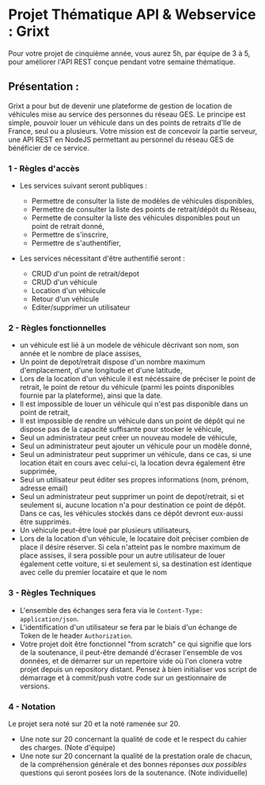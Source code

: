 # Projet Thématique API & Webservice : Grixt

Pour votre projet de cinquième année, vous aurez 5h, par équipe de 3 à 5, pour améliorer l'API REST conçue pendant votre semaine thématique.

## Présentation : 
Grixt a pour but de devenir une plateforme de gestion de location de véhicules mise au service des personnes du réseau GES. Le principe est simple, pouvoir louer un véhicule dans un des points de retraits d'Ile de France, seul ou a plusieurs.
Votre mission est de concevoir la partie serveur, une API REST en NodeJS permettant au personnel du réseau GES de bénéficier de ce service.

### 1 - Règles d'accès
- Les services suivant seront publiques : 
    - Permettre de consulter la liste de modèles de véhicules disponibles, 
    - Permettre de consulter la liste des points de retrait/dépôt du Réseau,
    - Permette de consulter la liste des véhicules disponibles pout un point de retrait donné,
    - Permettre de s'inscrire,
    - Permettre de s'authentifier,

- Les services nécessitant d'être authentifié seront :
    - CRUD d'un point de retrait/depot
    - CRUD d'un véhicule
    - Location d'un véhicule
    - Retour d'un véhicule
    - Editer/supprimer un utilisateur

### 2 - Règles fonctionnelles
- un véhicule est lié à un modele de véhicule décrivant son nom, son année et le nombre de place assises,
- Un point de depot/retrait dispose d'un nombre maximum d'emplacement, d'une longitude et d'une latitude,
- Lors de la location d'un véhicule il est nécéssaire de préciser le point de retrait, le point de retour du véhicule (parmi les points disponibles fournie par la plateforme), ainsi que la date.
- Il est impossible de louer un véhicule qui n'est pas disponible dans un point de retrait,
- Il est impossible de rendre un véhicule dans un point de dépôt qui ne dispose pas de la capacité suffisante pour stocker le véhicule,
- Seul un administrateur peut créer un nouveau modele de véhicule,
- Seul un administrateur peut ajouter un véhicule pour un modèle donné,
- Seul un administrateur peut supprimer un véhicule, dans ce cas, si une location était en cours avec celui-ci, la location devra également être supprimée,
- Seul un utilisateur peut éditer ses propres informations (nom, prénom, adresse email)
- Seul un administrateur peut supprimer un point de depot/retrait, si et seulement si, aucune location n'a pour destination ce point de dépôt. Dans ce cas, les véhicules stockés dans ce dépôt devront eux-aussi être supprimés.
- Un véhicule peut-être loué par plusieurs utilisateurs,
- Lors de la location d'un véhicule, le locataire doit préciser combien de place il désire réserver. Si cela n'atteint pas le nombre maximum de place assises, il sera possible pour un autre utilisateur de louer également cette voiture, si et seulement si, sa destination est identique avec celle du premier locataire et que le nom 



### 3 - Règles Techniques
- L'ensemble des échanges sera fera via le `Content-Type: application/json`.
- L'identification d'un utilisateur se fera par le biais d'un échange de Token de le header `Authorization`.
- Votre projet doit être fonctionnel "from scratch" ce qui signifie que lors de la soutenance, il peut-être demandé d'écraser l'ensemble de vos données, et de démarrer sur un repertoire vide où l'on clonera votre projet depuis un repository distant. Pensez à bien initialiser vos script de démarrage et à commit/push votre code sur un gestionnaire de versions. 

### 4 - Notation 
Le projet sera noté sur 20 et la noté ramenée sur 20.

 - Une note sur 20 concernant la qualité de code et le respect du cahier des charges. (Note d'équipe)
 - Une note sur 20 concernant la qualité de la prestation orale de chacun, de la compréhension générale et des bonnes réponses *aux possibles* questions qui seront posées lors de la soutenance. (Note individuelle)




